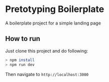 # Pretotyping Boilerplate

A boilerplate project for a simple landing page


## How to run

Just clone this project and do following:

```sh
> npm install
> npm run dev
```

Then navigate to `http://localhost:3000`
